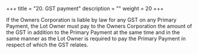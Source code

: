 
+++
title = "20. GST payment"
description = ""
weight = 20
+++


If the Owners Corporation is liable by law for any GST on any Primary Payment, the Lot Owner must pay to the Owners Corporation the amount of the GST in addition to the Primary Payment at the same time and in the same manner as the Lot Owner is required to pay the Primary Payment in respect of which the GST relates.